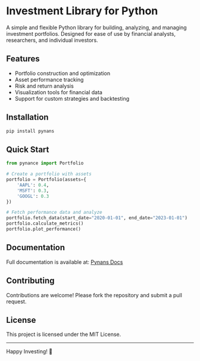 # Investment Library for Python

A simple and flexible Python library for building, analyzing, and managing investment portfolios. Designed for ease of use by financial analysts, researchers, and individual investors.

## Features

- Portfolio construction and optimization
- Asset performance tracking
- Risk and return analysis
- Visualization tools for financial data
- Support for custom strategies and backtesting

## Installation

```bash
pip install pynans
```

## Quick Start

```python
from pynance import Portfolio

# Create a portfolio with assets
portfolio = Portfolio(assets={
    'AAPL': 0.4,
    'MSFT': 0.3,
    'GOOGL': 0.3
})

# Fetch performance data and analyze
portfolio.fetch_data(start_date="2020-01-01", end_date="2023-01-01")
portfolio.calculate_metrics()
portfolio.plot_performance()
```

## Documentation

Full documentation is available at: [Pynans Docs](https://pynans.readthedocs.io/en/latest/)

## Contributing

Contributions are welcome! Please fork the repository and submit a pull request.

## License

This project is licensed under the MIT License.

---

Happy Investing! 🌊
